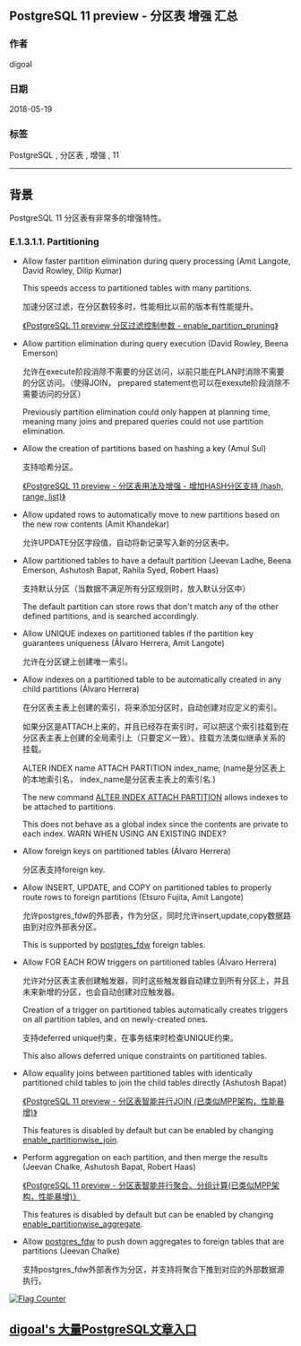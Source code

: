## PostgreSQL 11 preview - 分区表 增强 汇总  
                                                             
### 作者                                                             
digoal                                                             
                                                             
### 日期                                                             
2018-05-19                                                           
                                                             
### 标签                                                             
PostgreSQL , 分区表 , 增强 , 11    
                                                             
----                                                             
                                                             
## 背景     
PostgreSQL 11 分区表有非常多的增强特性。  
  
### E.1.3.1.1. Partitioning  
  
- Allow faster partition elimination during query processing (Amit Langote, David Rowley, Dilip Kumar)  
  
  This speeds access to partitioned tables with many partitions.  
  
  加速分区过滤，在分区数较多时，性能相比以前的版本有性能提升。  
  
  [《PostgreSQL 11 preview 分区过滤控制参数 - enable_partition_pruning》](../201804/20180424_02.md)   
  
- Allow partition elimination during query execution (David Rowley, Beena Emerson)  
  
  允许在execute阶段消除不需要的分区访问，以前只能在PLAN时消除不需要的分区访问。（使得JOIN， prepared statement也可以在exexute阶段消除不需要访问的分区）  
  
  Previously partition elimination could only happen at planning time, meaning many joins and prepared queries could not use partition elimination.  
  
- Allow the creation of partitions based on hashing a key (Amul Sul)  
  
  支持哈希分区。  
  
  [《PostgreSQL 11 preview - 分区表用法及增强 - 增加HASH分区支持 (hash, range, list)》](../201802/20180205_02.md)    
  
- Allow updated rows to automatically move to new partitions based on the new row contents (Amit Khandekar)  
  
  允许UPDATE分区字段值，自动将新记录写入新的分区表中。  
  
- Allow partitioned tables to have a default partition (Jeevan Ladhe, Beena Emerson, Ashutosh Bapat, Rahila Syed, Robert Haas)  
  
  支持默认分区（当数据不满足所有分区规则时，放入默认分区中）  
  
  The default partition can store rows that don't match any of the other defined partitions, and is searched accordingly.  
  
- Allow UNIQUE indexes on partitioned tables if the partition key guarantees uniqueness (Álvaro Herrera, Amit Langote)  
  
  允许在分区键上创建唯一索引。  
  
- Allow indexes on a partitioned table to be automatically created in any child partitions (Álvaro Herrera)  
  
  在分区表主表上创建的索引，将来添加分区时，自动创建对应定义的索引。  
  
  如果分区是ATTACH上来的，并且已经存在索引时，可以把这个索引挂载到在分区表主表上创建的全局索引上（只要定义一致）。挂载方法类似继承关系的挂载。  
  
  ALTER INDEX name ATTACH PARTITION index_name;  (name是分区表上的本地索引名， index_name是分区表主表上的索引名.)  
  
  The new command [ALTER INDEX ATTACH PARTITION](https://www.postgresql.org/docs/devel/static/sql-alterindex.html) allows indexes to be attached to partitions.   
    
  This does not behave as a global index since the contents are private to each index. WARN WHEN USING AN EXISTING INDEX?  
  
- Allow foreign keys on partitioned tables (Álvaro Herrera)  
  
  分区表支持foreign key.   
  
- Allow INSERT, UPDATE, and COPY on partitioned tables to properly route rows to foreign partitions (Etsuro Fujita, Amit Langote)  
  
  允许postgres_fdw的外部表，作为分区，同时允许insert,update,copy数据路由到对应外部表分区。  
  
  This is supported by [postgres_fdw](https://www.postgresql.org/docs/devel/static/postgres-fdw.html) foreign tables.  
  
- Allow FOR EACH ROW triggers on partitioned tables (Álvaro Herrera)  
  
  允许对分区表主表创建触发器，同时这些触发器自动建立到所有分区上，并且未来新增的分区，也会自动创建对应触发器。  
  
  Creation of a trigger on partitioned tables automatically creates triggers on all partition tables, and on newly-created ones.   
  
  支持deferred unique约束，在事务结束时检查UNIQUE约束。  
    
  This also allows deferred unique constraints on partitioned tables.  
  
- Allow equality joins between partitioned tables with identically partitioned child tables to join the child tables directly (Ashutosh Bapat)  
  
  [《PostgreSQL 11 preview - 分区表智能并行JOIN (已类似MPP架构，性能暴增)》](../201802/20180202_02.md)    
    
  This features is disabled by default but can be enabled by changing [enable_partitionwise_join](https://www.postgresql.org/docs/devel/static/runtime-config-query.html#GUC-ENABLE-PARTITIONWISE-JOIN).  
  
- Perform aggregation on each partition, and then merge the results (Jeevan Chalke, Ashutosh Bapat, Robert Haas)  
  
  [《PostgreSQL 11 preview - 分区表智能并行聚合、分组计算(已类似MPP架构，性能暴增)》](../201803/20180322_07.md)    
  
  This features is disabled by default but can be enabled by changing [enable_partitionwise_aggregate](https://www.postgresql.org/docs/devel/static/runtime-config-query.html#GUC-ENABLE-PARTITIONWISE-AGGREGATE).  
  
- Allow [postgres_fdw](https://www.postgresql.org/docs/devel/static/postgres-fdw.html) to push down aggregates to foreign tables that are partitions (Jeevan Chalke)  
  
  支持postgres_fdw外部表作为分区，并支持将聚合下推到对应的外部数据源执行。  
  
  
<a rel="nofollow" href="http://info.flagcounter.com/h9V1"  ><img src="http://s03.flagcounter.com/count/h9V1/bg_FFFFFF/txt_000000/border_CCCCCC/columns_2/maxflags_12/viewers_0/labels_0/pageviews_0/flags_0/"  alt="Flag Counter"  border="0"  ></a>  
  
  
  
  
  
  
## [digoal's 大量PostgreSQL文章入口](https://github.com/digoal/blog/blob/master/README.md "22709685feb7cab07d30f30387f0a9ae")
  
